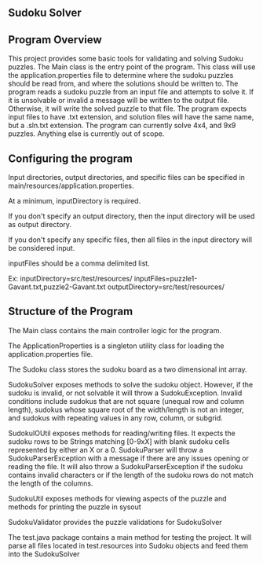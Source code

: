 ## Sudoku Solver

## Program Overview

This project provides some basic tools for validating and solving Sudoku puzzles.
The Main class is the entry point of the program. This class will use the application.properties file to 
determine where the sudoku puzzles should be read from, and where the solutions should be written to.
The program reads a sudoku puzzle from an input file and attempts to solve it. If it is unsolvable or invalid 
a message will be written to the output file. Otherwise, it will write the solved puzzle to that file.
The program expects input files to have .txt extension, and solution files will have the same name, but a .sln.txt extension. The program can currently solve 4x4, and 9x9 puzzles. Anything else is currently out of scope.

## Configuring the program

Input directories, output directories, and specific files can be specified in main/resources/application.properties.

At a minimum, inputDirectory is required.

If you don't specify an output directory, then the input directory will be used as output directory.

If you don't specify any specific files, then all files in the input directory will be considered input.

inputFiles should be a comma delimited list.

Ex:
inputDirectory=src/test/resources/
inputFiles=puzzle1-Gavant.txt,puzzle2-Gavant.txt
outputDirectory=src/test/resources/

## Structure of the Program

The Main class contains the main controller logic for the program.

The ApplicationProperties is a singleton utility class for loading the application.properties file.

The Sudoku class stores the sudoku board as a two dimensional int array.

SudokuSolver exposes methods to solve the sudoku object.
However, if the sudoku is invalid, or not solvable it will throw a SudokuException.
Invalid conditions include sudokus that are not square (unequal row and column length), sudokus whose square root of the width/length is not an integer, and sudokus with repeating values in any row, column, or subgrid.

SudokuIOUtil exposes methods for reading/writing files. It expects the sudoku rows to be Strings matching [0-9xX] with blank sudoku cells represented by either an X or a 0. 
SudokuParser will throw a SudokuParserException with a message if there are any issues opening 
or reading the file. It will also throw a SudokuParserException if the sudoku contains invalid characters
or if the length of the sudoku rows do not match the length of the columns.

SudokuUtil exposes methods for viewing aspects of the puzzle and methods for printing the puzzle in sysout

SudokuValidator provides the puzzle validations for SudokuSolver 

The test.java package contains a main method for testing the project. It will parse all files located in test.resources into Sudoku objects and feed them into the SudokuSolver
